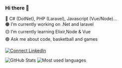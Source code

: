 ### Hi there 👋

🔴 C# (DotNet), PHP (Laravel), Javascript (Vue/Node)...<br>
🟠 I’m currently working on .Net and laravel <br>
🟡 I’m currently learning Elixir,Node & Vue<br>
🟢 Ask me about code, basketball and games<br>

[![Connect LinkedIn](https://img.shields.io/badge/LinkedIn-informational?style=social&logo=linkedin)](https://www.linkedin.com/in/mauro-tarquino/)

![GitHub Stats](https://github-readme-stats.vercel.app/api?username=samurai-ronin&hide_border=true&show_icons=true&include_all_commits=false&count_private=true&line_height=24&text_color=ffffff&icon_color=ffffff&bg_color=0,833ab4,5851db,405de6&title_color=ffffff)
![Most used languages](https://github-readme-stats.vercel.app/api/top-langs/?username=samurai-ronin&hide=html&hide_border=true&card_width=320&layout=compact&langs_count=4&text_color=ffffff&icon_color=ffffff&bg_color=0,833ab4,5851db,405de6&title_color=ffffff)
